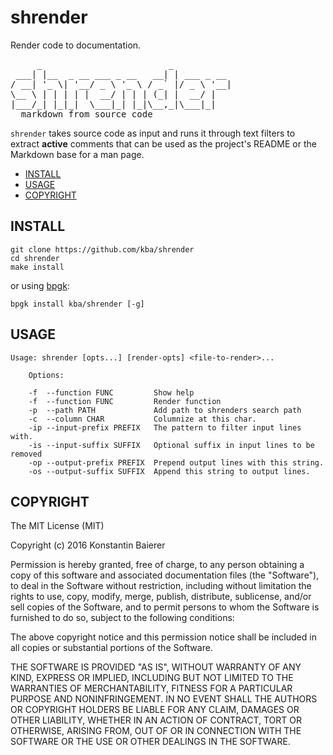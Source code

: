 # shrender

Render code to documentation.

<!-- BEGIN-BANNER -w '<pre>' '  markdown from source code</pre>' shrender -->
<pre>
     _                        _
 ___| |__  _ __ ___ _ __   __| | ___ _ __
/ __| '_ \| '__/ _ \ '_ \ / _` |/ _ \ '__|
\__ \ | | | | |  __/ | | | (_| |  __/ |
|___/_| |_|_|  \___|_| |_|\__,_|\___|_|
  markdown from source code</pre>

<!-- END-BANNER -->

`shrender` takes source code as input and runs it through text filters
to extract **active** comments that can be used as the project's
README or the Markdown base for a man page.

<!-- BEGIN-MARKDOWN-TOC -->
* [INSTALL](#install)
* [USAGE](#usage)
* [COPYRIGHT](#copyright)

<!-- END-MARKDOWN-TOC -->

## INSTALL

```
git clone https://github.com/kba/shrender
cd shrender
make install
```

or using [bpgk](https://github.com/bpkg/bpkg):

```
bpgk install kba/shrender [-g]
```

## USAGE

<!-- BEGIN-EVAL ./shrender --help |sed 's,^,    ,' -->

    Usage: shrender [opts...] [render-opts] <file-to-render>...

        Options:

    	-f  --function FUNC         Show help
    	-f  --function FUNC         Render function
    	-p  --path PATH             Add path to shrenders search path
    	-c  --column CHAR           Columnize at this char.
    	-ip --input-prefix PREFIX   The pattern to filter input lines with.
    	-is --input-suffix SUFFIX   Optional suffix in input lines to be removed
    	-op --output-prefix PREFIX  Prepend output lines with this string.
    	-os --output-suffix SUFFIX  Append this string to output lines.

<!-- END-EVAL -->

## COPYRIGHT

<!-- BEGIN-INCLUDE LICENSE -->
The MIT License (MIT)

Copyright (c) 2016 Konstantin Baierer

Permission is hereby granted, free of charge, to any person obtaining a copy
of this software and associated documentation files (the "Software"), to deal
in the Software without restriction, including without limitation the rights
to use, copy, modify, merge, publish, distribute, sublicense, and/or sell
copies of the Software, and to permit persons to whom the Software is
furnished to do so, subject to the following conditions:

The above copyright notice and this permission notice shall be included in all
copies or substantial portions of the Software.

THE SOFTWARE IS PROVIDED "AS IS", WITHOUT WARRANTY OF ANY KIND, EXPRESS OR
IMPLIED, INCLUDING BUT NOT LIMITED TO THE WARRANTIES OF MERCHANTABILITY,
FITNESS FOR A PARTICULAR PURPOSE AND NONINFRINGEMENT. IN NO EVENT SHALL THE
AUTHORS OR COPYRIGHT HOLDERS BE LIABLE FOR ANY CLAIM, DAMAGES OR OTHER
LIABILITY, WHETHER IN AN ACTION OF CONTRACT, TORT OR OTHERWISE, ARISING FROM,
OUT OF OR IN CONNECTION WITH THE SOFTWARE OR THE USE OR OTHER DEALINGS IN THE
SOFTWARE.

<!-- END-INCLUDE -->
